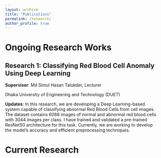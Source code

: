 ```yaml
---
layout: archive
title: "Publications"
permalink: /research/
author_profile: true
---
```

# Ongoing Research Works
## Research 1: Classifying Red Blood Cell Anomaly Using Deep Learning

**Supervisor**: Md Simul Hasan Talukder, Lecturer

Dhaka University of Engineering and Technology (DUET)

**Updates**: In this research, we are developing a Deep Learning-based system capable of classifying abnormal Red Blood Cells from cell images. The dataset contains 6088 images of normal and abnormal red blood cells with 3044 images per class. I have trained and validated a pre-trained ResNet50 architecture for this task. Currently, we are working to develop the model’s accuracy and efficient preprocessing techniques. 
# Current Research
